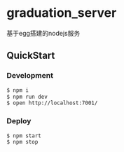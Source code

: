 # graduation_server

基于egg搭建的nodejs服务

## QuickStart

<!-- add docs here for user -->


### Development

```bash
$ npm i
$ npm run dev
$ open http://localhost:7001/
```

### Deploy

```bash
$ npm start
$ npm stop
```
